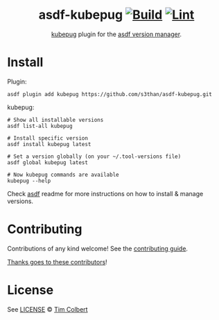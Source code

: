 <div align="center">

# asdf-kubepug [![Build](https://github.com/s3than/asdf-kubepug/actions/workflows/build.yml/badge.svg)](https://github.com/s3than/asdf-kubepug/actions/workflows/build.yml) [![Lint](https://github.com/s3than/asdf-kubepug/actions/workflows/lint.yml/badge.svg)](https://github.com/s3than/asdf-kubepug/actions/workflows/lint.yml)


[kubepug](https://github.com/kubepug/kubepug) plugin for the [asdf version manager](https://asdf-vm.com).

</div>

# Install

Plugin:

```shell
asdf plugin add kubepug https://github.com/s3than/asdf-kubepug.git
```

kubepug:

```shell
# Show all installable versions
asdf list-all kubepug

# Install specific version
asdf install kubepug latest

# Set a version globally (on your ~/.tool-versions file)
asdf global kubepug latest

# Now kubepug commands are available
kubepug --help
```

Check [asdf](https://github.com/asdf-vm/asdf) readme for more instructions on how to
install & manage versions.

# Contributing

Contributions of any kind welcome! See the [contributing guide](contributing.md).

[Thanks goes to these contributors](https://github.com/s3than/asdf-kubepug/graphs/contributors)!

# License

See [LICENSE](LICENSE) © [Tim Colbert](https://github.com/s3than/)
